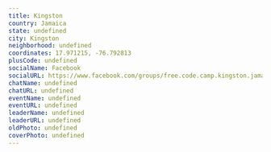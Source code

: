 ```yaml
---
title: Kingston
country: Jamaica
state: undefined
city: Kingston
neighborhood: undefined
coordinates: 17.971215, -76.792813
plusCode: undefined
socialName: Facebook
socialURL: https://www.facebook.com/groups/free.code.camp.kingston.jamaica
chatName: undefined
chatURL: undefined
eventName: undefined
eventURL: undefined
leaderName: undefined
leaderURL: undefined
oldPhoto: undefined
coverPhoto: undefined
---
```

